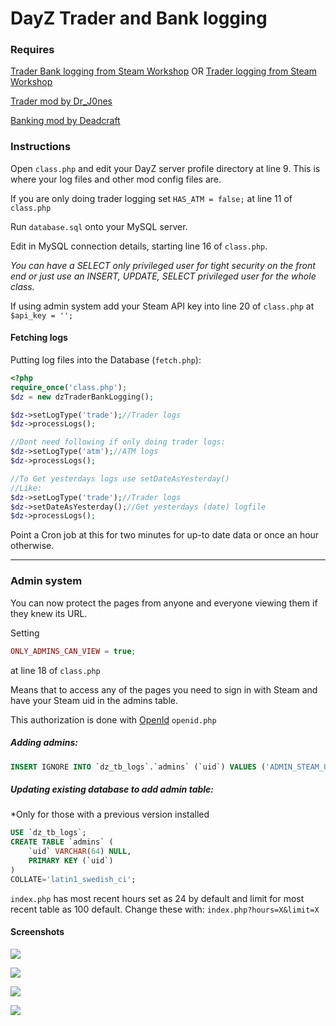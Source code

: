 # DayZ Trader and Bank logging

### Requires

[Trader Bank logging from Steam Workshop](https://steamcommunity.com/sharedfiles/filedetails/?id=2114540423 "@TBLogging") OR [Trader logging from Steam Workshop](https://steamcommunity.com/sharedfiles/filedetails/?id=2115376735 "@TLogging")

[Trader mod by Dr_J0nes](https://steamcommunity.com/sharedfiles/filedetails/?id=1590841260)

[Banking mod by Deadcraft](https://steamcommunity.com/workshop/filedetails/?id=1836257061)


### Instructions

Open `class.php` and edit your DayZ server profile directory at line 9. This is where your log files and other mod config files are.

If you are only doing trader logging set `HAS_ATM = false;` at line 11 of `class.php`

Run `database.sql` onto your MySQL server.

Edit in MySQL connection details, starting line 16 of `class.php`. 

*You can have a SELECT only privileged user for tight security on the front end or just use an INSERT, UPDATE, SELECT privileged user for the whole class.*

If using admin system add your Steam API key into line 20 of `class.php` at `$api_key = '';`

#### Fetching logs

Putting log files into the Database (`fetch.php`):

```php
<?php
require_once('class.php');
$dz = new dzTraderBankLogging();

$dz->setLogType('trade');//Trader logs
$dz->processLogs();

//Dont need following if only doing trader logs:
$dz->setLogType('atm');//ATM logs
$dz->processLogs();

//To Get yesterdays logs use setDateAsYesterday()
//Like:
$dz->setLogType('trade');//Trader logs
$dz->setDateAsYesterday();//Get yesterdays (date) logfile
$dz->processLogs();
```
Point a Cron job at this for two minutes for up-to date data or once an hour otherwise.
___

### Admin system
You can now protect the pages from anyone and everyone viewing them if they knew its URL.

Setting 
```php
ONLY_ADMINS_CAN_VIEW = true;
```
at line 18 of `class.php`

Means that to access any of the pages you need to sign in with Steam and have your Steam uid in the admins table.

This authorization is done with [OpenId](https://openid.net/) `openid.php`

##### Adding admins:
```sql
INSERT IGNORE INTO `dz_tb_logs`.`admins` (`uid`) VALUES ('ADMIN_STEAM_UID_HERE');
```

##### Updating existing database to add admin table:
*Only for those with a previous version installed
```sql
USE `dz_tb_logs`;
CREATE TABLE `admins` (
	`uid` VARCHAR(64) NULL,
	PRIMARY KEY (`uid`)
)
COLLATE='latin1_swedish_ci';
```

`index.php` has most recent hours set as 24 by default and limit for most recent table as 100 default.
Change these with: `index.php?hours=X&limit=X`

#### Screenshots

![](https://steamuserimages-a.akamaihd.net/ugc/1044219148020747745/112A3D2EFCA4C07C25532AD04F81315028805665/?imw=637&imh=358)

![](https://steamuserimages-a.akamaihd.net/ugc/1044219148020736417/758A2331CCEBF035CF4AA488D060EB6ABF5B2079/?imw=637&imh=358)

![](https://steamuserimages-a.akamaihd.net/ugc/1044219148020748533/7DA322E50BB87607F2E51DB90C5EAB2FA2C1B18E/?imw=637&imh=358)

![](https://steamuserimages-a.akamaihd.net/ugc/1044219148020748836/75776473D43AA4840620BCBE47037A44CDD2FDF9/?imw=637&imh=358)



